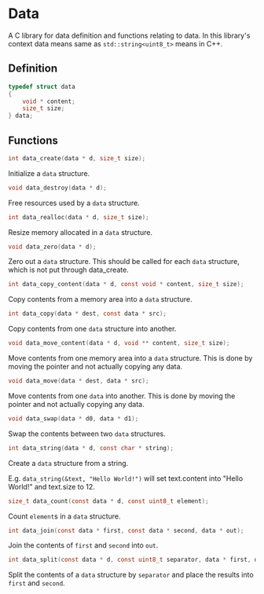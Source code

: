 # Data

A C library for data definition and functions relating to data.
In this library's context data means same as `std::string<uint8_t>` means in
C++.


## Definition

```c
typedef struct data
{
	void * content;
	size_t size;
} data;
```

## Functions

```c
int data_create(data * d, size_t size);
```

Initialize a `data` structure.

```c
void data_destroy(data * d);
```

Free resources used by a `data` structure.

```c
int data_realloc(data * d, size_t size);
```

Resize memory allocated in a `data` structure.

```c
void data_zero(data * d);
```

Zero out a `data` structure.
This should be called for each `data` structure, which is not put through data_create.

```c
int data_copy_content(data * d, const void * content, size_t size);
```

Copy contents from a memory area into a `data` structure.

```c
int data_copy(data * dest, const data * src);
```

Copy contents from one `data` structure into another.

```c
void data_move_content(data * d, void ** content, size_t size);
```

Move contents from one memory area into a `data` structure.
This is done by moving the pointer and not actually copying any data.

```c
void data_move(data * dest, data * src);
```

Move contents from one `data` into another.
This is done by moving the pointer and not actually copying any data.

```c
void data_swap(data * d0, data * d1);
```

Swap the contents between two `data` structures.

```c
int data_string(data * d, const char * string);
```

Create a `data` structure from a string.

E.g. `data_string(&text, "Hello World!")`
will set text.content into "Hello World!" and text.size to 12.

```c
size_t data_count(const data * d, const uint8_t element);
```

Count `element`s in a `data` structure.

```c
int data_join(const data * first, const data * second, data * out);
```

Join the contents of `first` and `second` into `out`.

```c
int data_split(const data * d, const uint8_t separator, data * first, data * second);
```

Split the contents of a `data` structure by `separator` and place the results into `first` and `second`.
